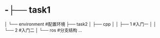 # -├── task1
│   └── environment        #配置环境
├── task2
│   ├── cpp
│   │   ├── 1        #入门一
│   │   └── 2        #入门二
│   └── ros        #分支结构
...
